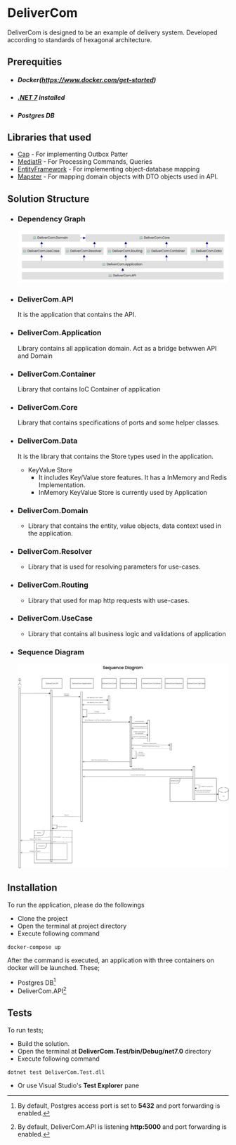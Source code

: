 # DeliverCom

DeliverCom is designed to be an example of delivery system. Developed according to standards of hexagonal architecture.

## Prerequities
   - ##### Docker(https://www.docker.com/get-started)
   - ##### [.NET 7](https://dotnet.microsoft.com/en-us/download/dotnet/7.0) installed 
   - ##### Postgres DB

## Libraries that used

   - [Cap](https://github.com/dotnetcore/CAP) - For implementing Outbox Patter
   - [MediatR](https://github.com/jbogard/MediatR) - For Processing Commands, Queries
   - [EntityFramework](https://github.com/dotnet/efcore) - For implementing object-database mapping
   - [Mapster](https://github.com/MapsterMapper/Mapster) - For mapping domain objects with DTO objects used in API.

## Solution Structure

- ### Dependency Graph

  ![Dependency Graph](https://github.com/1bcrona/deliver.com/blob/master/assets/DeliverCom.png?raw=true)
  
- ### DeliverCom.API
  
  It is the application that contains the API.

- ### DeliverCom.Application

  Library contains all application domain. Act as a bridge betwwen API and Domain

- ### DeliverCom.Container

  Library that contains IoC Container of application

- ### DeliverCom.Core

  Library that contains specifications of ports and some helper classes.

- ### DeliverCom.Data

    It is the library that contains the Store types used in the application.
 
    * KeyValue Store
      - It includes Key/Value store features. It has a InMemory and Redis Implementation.
      - InMemory KeyValue Store is currently used by Application 

- ### DeliverCom.Domain

  -  Library that contains the entity, value objects, data context used in the application.
    
- ### DeliverCom.Resolver

  -  Library that is used for resolving parameters for use-cases.

- ### DeliverCom.Routing

   -  Library that used for map http requests with use-cases.

- ### DeliverCom.UseCase

  - Library that contains all business logic and validations of application
    
- ### Sequence Diagram

  ![Sequence Diagram](https://github.com/1bcrona/deliver.com/blob/master/assets/DeliverCom_Sequence_Diagram.png?raw=true)

 ## Installation
 
To run the application, please do the followings
 * Clone the project
 * Open the terminal at project directory
 * Execute following command
 <pre><code>docker-compose up</code></pre>
 
After the command is executed, an application with three containers on docker will be launched.
These;
 * Postgres DB[^1]
 * DeliverCom.API[^2]
 
 [^1]: By default, Postgres access port is set to **5432** and port forwarding is enabled.</sup>
 [^2]: By default, DeliverCom.API is listening  **http:5000** and port forwarding is enabled.</sup>
 
 ## Tests
 
To run tests;
 * Build the solution.
 * Open the terminal at **DeliverCom.Test/bin/Debug/net7.0** directory
 * Execute following command
 <pre><code>dotnet test DeliverCom.Test.dll</code></pre>
 * Or use Visual Studio's **Test Explorer** pane
